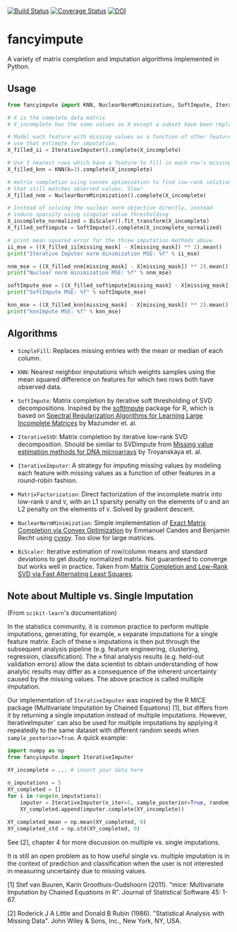 [![Build Status](https://travis-ci.org/iskandr/fancyimpute.svg?branch=master)](https://travis-ci.org/iskandr/fancyimpute) [![Coverage Status](https://coveralls.io/repos/github/iskandr/fancyimpute/badge.svg?branch=master)](https://coveralls.io/github/iskandr/fancyimpute?branch=master) [![DOI](https://zenodo.org/badge/doi/10.5281/zenodo.51773.svg)](http://dx.doi.org/10.5281/zenodo.51773)


# fancyimpute

A variety of matrix completion and imputation algorithms implemented in Python.

## Usage

```python
from fancyimpute import KNN, NuclearNormMinimization, SoftImpute, IterativeImputer, BiScaler

# X is the complete data matrix
# X_incomplete has the same values as X except a subset have been replace with NaN

# Model each feature with missing values as a function of other features, and 
# use that estimate for imputation.
X_filled_ii = IterativeImputer().complete(X_incomplete)

# Use 3 nearest rows which have a feature to fill in each row's missing features
X_filled_knn = KNN(k=3).complete(X_incomplete)

# matrix completion using convex optimization to find low-rank solution
# that still matches observed values. Slow!
X_filled_nnm = NuclearNormMinimization().complete(X_incomplete)

# Instead of solving the nuclear norm objective directly, instead
# induce sparsity using singular value thresholding
X_incomplete_normalized = BiScaler().fit_transform(X_incomplete)
X_filled_softimpute = SoftImpute().complete(X_incomplete_normalized)

# print mean squared error for the three imputation methods above
ii_mse = ((X_filled_ii[missing_mask] - X[missing_mask]) ** 2).mean()
print("Iterative Imputer norm minimization MSE: %f" % ii_mse)

nnm_mse = ((X_filled_nnm[missing_mask] - X[missing_mask]) ** 2).mean()
print("Nuclear norm minimization MSE: %f" % nnm_mse)

softImpute_mse = ((X_filled_softimpute[missing_mask] - X[missing_mask]) ** 2).mean()
print("SoftImpute MSE: %f" % softImpute_mse)

knn_mse = ((X_filled_knn[missing_mask] - X[missing_mask]) ** 2).mean()
print("knnImpute MSE: %f" % knn_mse)
```

## Algorithms

* `SimpleFill`: Replaces missing entries with the mean or median of each column.

* `KNN`: Nearest neighbor imputations which weights samples using the mean squared difference
on features for which two rows both have observed data.

* `SoftImpute`: Matrix completion by iterative soft thresholding of SVD decompositions. Inspired by the [softImpute](https://web.stanford.edu/~hastie/swData/softImpute/vignette.html) package for R, which is based on [Spectral Regularization Algorithms for Learning Large Incomplete Matrices](http://web.stanford.edu/~hastie/Papers/mazumder10a.pdf) by Mazumder et. al.

* `IterativeSVD`: Matrix completion by iterative low-rank SVD decomposition. Should be similar to SVDimpute from [Missing value estimation methods for DNA microarrays](http://www.ncbi.nlm.nih.gov/pubmed/11395428) by Troyanskaya et. al.

* `IterativeImputer`: A strategy for imputing missing values by modeling each feature with missing values as a function of other features in a round-robin fashion.

* `MatrixFactorization`: Direct factorization of the incomplete matrix into low-rank `U` and `V`, with an L1 sparsity penalty on the elements of `U` and an L2 penalty on the elements of `V`. Solved by gradient descent.

* `NuclearNormMinimization`: Simple implementation of [Exact Matrix Completion via Convex Optimization](http://statweb.stanford.edu/~candes/papers/MatrixCompletion.pdf
) by Emmanuel Candes and Benjamin Recht using [cvxpy](http://www.cvxpy.org). Too slow for large matrices.

* `BiScaler`: Iterative estimation of row/column means and standard deviations to get doubly normalized
matrix. Not guaranteed to converge but works well in practice. Taken from [Matrix Completion and Low-Rank SVD via Fast Alternating Least Squares](http://arxiv.org/abs/1410.2596).


## Note about Multiple vs. Single Imputation
(From `scikit-learn`'s documentation)

In the statistics community, it is common practice to perform multiple imputations,
generating, for example, ``m`` separate imputations for a single feature matrix.
Each of these ``m`` imputations is then put through the subsequent analysis pipeline
(e.g. feature engineering, clustering, regression, classification). The ``m`` final
analysis results (e.g. held-out validation errors) allow the data scientist
to obtain understanding of how analytic results may differ as a consequence
of the inherent uncertainty caused by the missing values. The above practice
is called multiple imputation.

Our implementation of `IterativeImputer` was inspired by the R MICE
package (Multivariate Imputation by Chained Equations) [1], but differs from
it by returning a single imputation instead of multiple imputations.  However,
IterativeImputer` can also be used for multiple imputations by applying
it repeatedly to the same dataset with different random seeds when
``sample_posterior=True``. A quick example:

```python
import numpy as np
from fancyimpute import IterativeImputer

XY_incomplete = ... # insert your data here

n_imputations = 5
XY_completed = []
for i in range(n_imputations):
    imputer = IterativeImputer(n_iter=5, sample_posterior=True, random_state=i)
    XY_completed.append(imputer.complete(XY_incomplete))
    
XY_completed_mean = np.mean(XY_completed, 0)
XY_completed_std = np.std(XY_completed, 0)
```

See [2], chapter 4 for more discussion on multiple
vs. single imputations. 

It is still an open problem as to how useful single vs. multiple imputation is in
the context of prediction and classification when the user is not interested in
measuring uncertainty due to missing values.

[1] Stef van Buuren, Karin Groothuis-Oudshoorn (2011). "mice: Multivariate
   Imputation by Chained Equations in R". Journal of Statistical Software 45:
   1-67.
   
[2] Roderick J A Little and Donald B Rubin (1986). "Statistical Analysis
    with Missing Data". John Wiley & Sons, Inc., New York, NY, USA.